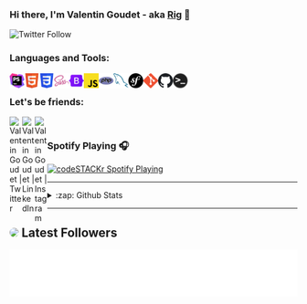 ### Hi there, I'm Valentin Goudet - aka <a href="https://twitter.com/rigpga">Rig</a> 👋

<img alt="Twitter Follow" src="https://img.shields.io/twitter/follow/rigpga?color=%2300acee&label=FOLLOW%20ME%20%28FR%29&style=for-the-badge"><br/>

### Languages and Tools:

<img align="left" alt="PhpStorm" title="PhpStorm" width="26px" src="https://raw.githubusercontent.com/ValentinGoudet/ValentinGoudet/master/.github/images/phpstorm.jpg" />
<img align="left" alt="HTML5" title="HTML5" width="26px" src="https://raw.githubusercontent.com/ValentinGoudet/ValentinGoudet/master/.github/images/html.jpg" />
<img align="left" alt="CSS3" title="CSS3" width="26px" src="https://raw.githubusercontent.com/ValentinGoudet/ValentinGoudet/master/.github/images/css.jpg" />
<img align="left" alt="SASS" title="SASS" width="26px" src="https://raw.githubusercontent.com/ValentinGoudet/ValentinGoudet/master/.github/images/sass.jpg" />
<img align="left" alt="Bootstrap" title="Bootstrap" width="26px" src="https://raw.githubusercontent.com/ValentinGoudet/ValentinGoudet/master/.github/images/bootstrap.jpg" />
<img align="left" alt="Javascript" title="Javascript" width="26px" src="https://raw.githubusercontent.com/ValentinGoudet/ValentinGoudet/master/.github/images/javascript.jpg" />
<img align="left" alt="PHP" title="PHP" width="26px" src="https://raw.githubusercontent.com/ValentinGoudet/ValentinGoudet/master/.github/images/php.jpg" />
<img align="left" alt="MySQL" title="MySQL" width="26px" src="https://raw.githubusercontent.com/ValentinGoudet/ValentinGoudet/master/.github/images/mysql.jpg" />
<img align="left" alt="Symfony" title="Symfony" width="26px" src="https://raw.githubusercontent.com/ValentinGoudet/ValentinGoudet/master/.github/images/symfony.jpg" />
<img align="left" alt="Git" title="Git" width="26px" src="https://raw.githubusercontent.com/ValentinGoudet/ValentinGoudet/master/.github/images/git.jpg" />
<img align="left" alt="Github" title="Github" width="26px" src="https://raw.githubusercontent.com/ValentinGoudet/ValentinGoudet/master/.github/images/github.jpg" />
<img align="left" alt="Sh" title="Sh" width="26px" src="https://raw.githubusercontent.com/ValentinGoudet/ValentinGoudet/master/.github/images/sh.jpg" /><br/>


### Let's be friends:

<a href="https://twitter.com/rigpga"><img align="left" alt="ValentinGoudet | Twitter" width="22px" src="https://cdn.jsdelivr.net/npm/simple-icons@v3/icons/twitter.svg" /></a>
<a href="https://www.linkedin.com/in/valentin-goudet/"><img align="left" alt="ValentinGoudet | LinkedIn" width="22px" src="https://cdn.jsdelivr.net/npm/simple-icons@v3/icons/linkedin.svg" /></a>
<a href="https://www.instagram.com/rigpga/"><img align="left" alt="ValentinGoudet | Instagram" width="22px" src="https://cdn.jsdelivr.net/npm/simple-icons@v3/icons/instagram.svg" /></a><br/>


### Spotify Playing 🎧
[<img src="https://now-playing-codestackr.vercel.app/api/spotify-playing" alt="codeSTACKr Spotify Playing" width="350" />](https://open.spotify.com/user/bpubqbliim0yrmc9umi3o530m)

---

<details>
  <summary>:zap: Github Stats</summary>
  <img align="left" alt="codeSTACKr's Github Stats" src="https://github-readme-stats.codestackr.vercel.app/api?username=ValentinGoudet&show_icons=true&hide_border=true" />
</details>

---

## <img height="30" style="border-radius:50%" src="https://github.com/WaylonWalker/WaylonWalker/blob/main/icon/twitter.png?raw=true"> Latest Followers

<p align='center'>
<img align='center' alt="followers" src="https://raw.githubusercontent.com/ValentinGoudet/ValentinGoudet/be675164987aea1928ca167b5e3866e80e371dc1/follower.svg">
 <p/>
